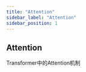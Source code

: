 ```yaml
---
title: "Attention"
sidebar_label: "Attention"
sidebar_position: 1
---
```



## Attention

Transformer中的Attention机制